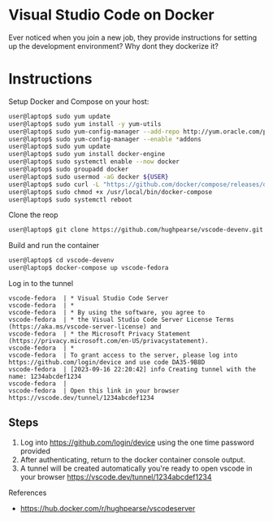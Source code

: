 # Visual Studio Code on Docker
Ever noticed when you join a new job, they provide instructions for setting up the development environment? Why dont they dockerize it?

# Instructions

Setup Docker and Compose on your host:

```bash
user@laptop$ sudo yum update
user@laptop$ sudo yum install -y yum-utils
user@laptop$ sudo yum-config-manager --add-repo http://yum.oracle.com/public-yum-ol7.repo
user@laptop$ sudo yum-config-manager --enable *addons
user@laptop$ sudo yum update
user@laptop$ sudo yum install docker-engine
user@laptop$ sudo systemctl enable --now docker
user@laptop$ sudo groupadd docker
user@laptop$ sudo usermod -aG docker ${USER}
user@laptop$ sudo curl -L "https://github.com/docker/compose/releases/download/v2.20.2/docker-compose-linux-$(uname -m)" -o /usr/local/bin/docker-compose
user@laptop$ sudo chmod +x /usr/local/bin/docker-compose
user@laptop$ sudo systemctl reboot
```

Clone the reop

```bash
user@laptop$ git clone https://github.com/hughpearse/vscode-devenv.git
```

Build and run the container

```bash
user@laptop$ cd vscode-devenv
user@laptop$ docker-compose up vscode-fedora
```

Log in to the tunnel

```text
vscode-fedora  | * Visual Studio Code Server
vscode-fedora  | *
vscode-fedora  | * By using the software, you agree to
vscode-fedora  | * the Visual Studio Code Server License Terms (https://aka.ms/vscode-server-license) and
vscode-fedora  | * the Microsoft Privacy Statement (https://privacy.microsoft.com/en-US/privacystatement).
vscode-fedora  | *
vscode-fedora  | To grant access to the server, please log into https://github.com/login/device and use code DA35-9B8D
vscode-fedora  | [2023-09-16 22:20:42] info Creating tunnel with the name: 1234abcdef1234
vscode-fedora  |
vscode-fedora  | Open this link in your browser https://vscode.dev/tunnel/1234abcdef1234
```

## Steps
1. Log into https://github.com/login/device using the one time password provided
2. After authenticating, return to the docker container console output.
3. A tunnel will be created automatically you're ready to open vscode in your browser https://vscode.dev/tunnel/1234abcdef1234

References
- https://hub.docker.com/r/hughpearse/vscodeserver
